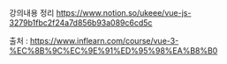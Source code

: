 강의내용 정리
https://www.notion.so/ukeee/vue-js-3279b1fbc2f24a7d856b93a089c6cd5c

출처 : https://www.inflearn.com/course/vue-3-%EC%8B%9C%EC%9E%91%ED%95%98%EA%B8%B0
